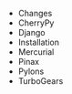   * Changes
  * CherryPy
  * Django
  * Installation
  * Mercurial
  * Pinax
  * Pylons
  * TurboGears